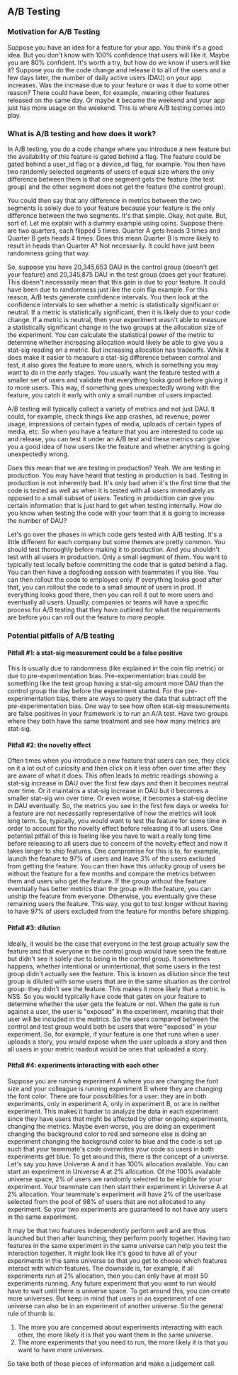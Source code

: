 ## A/B Testing

### Motivation for A/B Testing
Suppose you have an idea for a feature for your app. You think it's a good idea. But you don't know with 100% confidence that users will like it. Maybe you are 80% confident. It's worth a try, but how do we know if users will like it? Suppose you do the code change and release it to all of the users and a few days later, the number of daily active users (DAU) on your app increases. Was the increase due to your feature or was it due to some other reason? There could have been, for example, meaning other features released on the same day. Or maybe it became the weekend and your app just has more usage on the weekend. This is where A/B testing comes into play. 

### What is A/B testing and how does it work?
In A/B testing, you do a code change where you introduce a new feature but the availability of this feature is gated behind a flag. The feature could be gated behind a user_id flag or a device_id flag, for example. You then have two randomly selected segments of users of equal size where the only difference between them is that one segment gets the feature (the test group) and the other segment does not get the feature (the control group). 


You could then say that any difference in metrics between the two segments is solely due to your feature because your feature is the only difference between the two segments. It's that simple. Okay, not quite. But, sort of. Let me explain with a dummy example using coins. Suppose there are two quarters, each flipped 5 times. Quarter A gets heads 3 times and Quarter B gets heads 4 times. Does this mean Quarter B is more likely to result in heads than Quarter A? Not necessarily. It could have just been randomness going that way. 


So, suppose you have 20,345,653 DAU in the control group (doesn't get your feature) and 20,345,875 DAU in the test group (does get your feature). This doesn't necessarily mean that this gain is due to your feature. It could have been due to randomness just like the coin flip example. For this reason, A/B tests generate confidence intervals. You then look at the confidence intervals to see whether a metric is statistically significant or neutral. If a metric is statistically significant, then it is likely due to your code change. If a metric is neutral, then your experiment wasn't able to measure a statistically significant change in the two groups at the allocation size of the experiment. You can calculate the statistical power of the metric to determine whether increasing allocation would likely be able to give you a stat-sig reading on a metric. But increasing allocation has tradeoffs. While it does make it easier to measure a stat-sig difference between control and test, it also gives the feature to more users, which is something you may want to do in the early stages. You usually want the feature tested with a smaller set of users and validate that everything looks good before giving it to more users. This way, if something goes unexpectedly wrong with the feature, you catch it early with only a small number of users impacted.   


A/B testing will typically collect a variety of metrics and not just DAU. It could, for example, check things like app crashes, ad revenue, power usage, impressions of certain types of media, uploads of certain types of media, etc. So when you have a feature that you are interested to code up and release, you can test it under an A/B test and these metrics can give you a good idea of how users like the feature and whether anything is going unexpectedly wrong.  


Does this mean that we are testing in production? Yeah. We are testing in production. You may have heard that testing in production is bad. Testing in production is not inherently bad. It's only bad when it's the first time that the code is tested as well as when it is tested with all users immediately as opposed to a small subset of users. Testing in production can give you certain information that is just hard to get when testing internally. How do you know when testing the code with your team that it is going to increase the number of DAU?  


Let's go over the phases in which code gets tested with A/B testing. It's a little different for each company but some themes are pretty common. You should test thoroughly before making it to production. And you shouldn't test with all users in production. Only a small segment of them. You want to typically test locally before committing the code that is gated behind a flag. You can then have a dogfooding session with teammates if you like. You can then rollout the code to employee only. If everything looks good after that, you can rollout the code to a small amount of users in prod. If everything looks good there, then you can roll it out to more users and eventually all users. Usually, companies or teams will have a specific process for A/B testing that they have outlined for what the requirements are before you can roll out the feature to more people. 


### Potential pitfalls of A/B testing


#### Pitfall #1: a stat-sig measurement could be a false positive
This is usually due to randomness (like explained in the coin flip metric) or due to pre-experimentation bias. Pre-experimentation bias could be something like the test group having a stat-sig amount more DAU than the control group the day before the experiment started. For the pre-experimentation bias, there are ways to query the data that subtract off the pre-experimentation bias. One way to see how often stat-sig measurements are false positives in your framework is to run an A/A test. Have two groups where they both have the same treatment and see how many metrics are stat-sig. 


#### Pitfall #2: the novelty effect
Often times when you introduce a new feature that users can see, they click on it a lot out of curiosity and then click on it less often over time after they are aware of what it does. This often leads to metric readings showing a stat-sig increase in DAU over the first few days and then it becomes neutral over time. Or it maintains a stat-sig increase in DAU but it becomes a smaller stat-sig win over time. Or even worse, it becomes a stat-sig decline in DAU eventually. So, the metrics you see in the first few days or weeks for a feature are not necessarily representative of how the metrics will look long term. So, typically, you would want to test the feature for some time in order to account for the novelty effect before releasing it to all users. One potential pitfall of this is feeling like you have to wait a really long time before releasing to all users due to concern of the novelty effect and now it takes longer to ship features. One compromise for this is to, for example, launch the feature to 97% of users and leave 3% of the users excluded from getting the feature. You can then have this unlucky group of users be without the feature for a few months and compare the metrics between them and users who get the feature. If the group without the feature eventually has better metrics than the group with the feature, you can unship the feature from everyone. Otherwise, you eventually give these remaining users the feature. This way, you got to test longer without having to have 97% of users excluded from the feature for months before shipping. 


#### Pitfall #3: dilution 
Ideally, it would be the case that everyone in the test group actually saw the feature and that everyone in the control group would have seen the feature but didn't see it solely due to being in the control group. It sometimes happens, whether intentional or unintentional, that some users in the test group didn't actually see the feature. This is known as dilution since the test group is diluted with some users that are in the same situation as the control group: they didn't see the feature. This makes it more likely that a metric is NSS. So you would typically have code that gates on your feature to determine whether the user gets the feature or not. When the gate is run against a user, the user is "exposed" in the experiment, meaning that their user will be included in the metrics. So the users compared between the control and test group would both be users that were "exposed" in your experiment. So, for example, if your feature is one that runs when a user uploads a story, you would expose when the user uploads a story and then all users in your metric readout would be ones that uploaded a story. 


  


#### Pitfall #4: experiments interacting with each other
Suppose you are running experiment A where you are changing the font size and your colleague is running experiment B where they are changing the font color. There are four possibilities for a user: they are in both experiments, only in experiment A, only in experiment B, or are in neither experiment. This makes it harder to analyze the data in each experiment since they have users that might be affected by other ongoing experiments, changing the metrics. Maybe even worse, you are doing an experiment changing the background color to red and someone else is doing an experiment changing the background color to blue and the code is set up such that your teammate's code overwrites your code so users in both experiments get blue. To get around this, there is the concept of a universe. Let's say you have Universe A and it has 100% allocation available. You can start an experiment in Universe A at 2% allocation. Of the 100% available universe space, 2% of users are randomly selected to be eligible for your experiment. Your teammate can then start their experiment in Universe A at 2% allocation. Your teammate's experiment will have 2% of the userbase selected from the pool of 98% of users that are not allocated to any experiment. So your two experiments are guaranteed to not have any users in the same experiment. 

It may be that two features independently perform well and are thus launched but then after launching, they perform poorly together. Having two features in the same experiment in the same universe can help you test the interaction together. It might look like it's good to have all of your experiments in the same universe so that you get to choose which features interact with which features. The downside is, for example, if all experiments run at 2% allocation, then you can only have at most 50 experiments running. Any future experiment that you want to run would have to wait until there is universe space. To get around this, you can create more universes. But keep in mind that users in an experiment of one universe can also be in an experiment of another universe. So the general rule of thumb is: 
1) The more you are concerned about experiments interacting with each other, the more likely it is that you want them in the same universe. 
2) The more experiments that you need to run, the more likely it is that you want to have more universes. 

So take both of those pieces of information and make a judgement call. 
